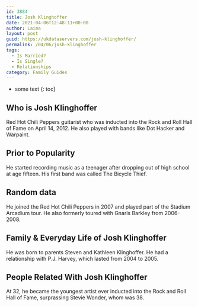 ```yaml
---
id: 3884
title: Josh Klinghoffer
date: 2021-04-06T12:48:11+00:00
author: Laima
layout: post
guid: https://ukdataservers.com/josh-klinghoffer/
permalink: /04/06/josh-klinghoffer
tags:
  - Is Married?
  - Is Single?
  - Relationships
category: Family Guides
---
```


* some text
{: toc}


## Who is Josh Klinghoffer
                  
                  
                  
Red Hot Chili Peppers guitarist who was inducted into the Rock and Roll Hall of Fame on April 14, 2012. He also played with bands like Dot Hacker and Warpaint.
                  
              
            
              
            
                
                
                
## Prior to Popularity
                  
                  
                  
He started recording music as a teenager after dropping out of high school at age fifteen. His first band was called The Bicycle Thief.
                  
              
            
              
            
                
                
                
## Random data
                  
                  
                  
He joined the Red Hot Chili Peppers in 2007 and played part of the Stadium Arcadium tour. He also formerly toured with Gnarls Barkley from 2006-2008.
                  
              
            
              
            
                
                
                
## Family & Everyday Life of Josh Klinghoffer
                  
                  
                  
He was born to parents Steven and Kathleen Klinghoffer. He had a relationship with P.J. Harvey, which lasted from 2004 to 2005.
                  
              
            
              
            
                
                
                
## People Related With Josh Klinghoffer
                  
                  
                  
At 32, he became the youngest artist ever inducted into the Rock and Roll Hall of Fame, surprassing Stevie Wonder, whom was 38.
                  
              
            
              
            
                
              
            
              
              
            
            
              
            
          
          
          